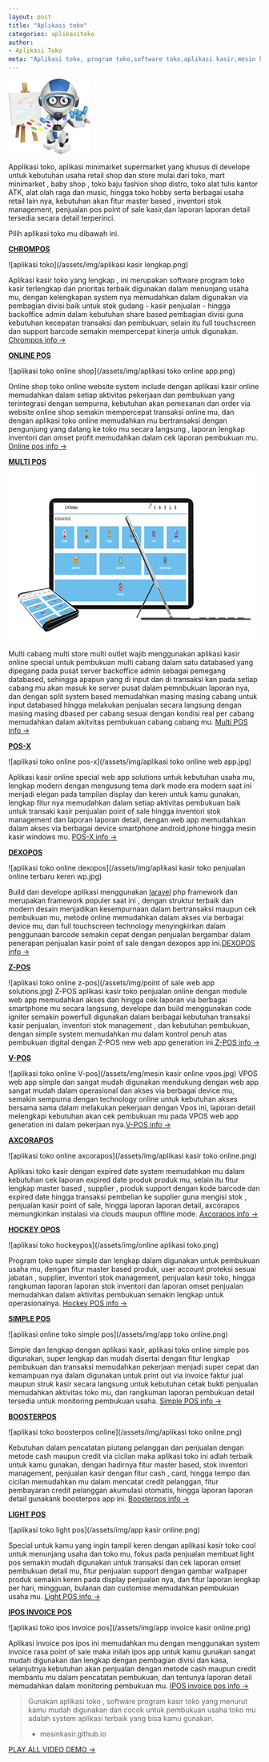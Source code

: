 ```yaml
---
layout: post
title: "Aplikasi toko"
categories: aplikasitoko
author:
- Aplikasi Toko
meta: "Aplikasi toko, program toko,software toko,aplikasi kasir,mesin kasir toko"
---
```

  ![pembuatan website](/assets/img/website.png)

Applikasi toko, aplikasi minimarket supermarket yang khusus di develope untuk kebutuhan usaha retail shop dan store mulai dari toko, mart minimarket , baby shop , toko baju fashion shop distro, toko alat tulis kantor ATK, alat olah raga dan music, hingga toko hobby serta berbagai usaha retail lain nya, kebutuhan akan fitur master based , inventori stok management, penjualan pos point of sale kasir,dan laporan laporan detail tersedia secara detail terperinci.

Pilih aplikasi toko mu dibawah ini.

**[CHROMPOS](/aplikasitoko/2020/04/01/toko.html)**

 ![aplikasi toko](/assets/img/aplikasi kasir lengkap.png)

Aplikasi kasir toko yang lengkap , ini merupakan software program toko kasir terlengkap dan prioritas terbaik digunakan dalam menunjang usaha mu, dengan kelengkapan system nya memudahkan dalam digunakan via pembagian divisi baik untuk stok gudang - kasir penjualan - hingga backoffice admin dalam kebutuhan share based pembagian divisi guna kebutuhan kecepatan transaksi dan pembukuan, selain itu full touchscreen dan support barcode semakin mempercepat kinerja untuk digunakan.
[Chrompos info →](/aplikasitoko/2020/03/29/chrom.html)


**[ONLINE POS](/aplikasitoko/2020/04/01/toko.html)**

 ![aplikasi toko online shop](/assets/img/aplikasi toko online app.png)

Online shop toko online website system include dengan aplikasi kasir online memudahkan dalam setiap aktivitas pekerjaan dan pembukuan yang terintegrasi dengan sempurna, kebutuhan akan pemesanan dan order via website online shop semakin mempercepat transaksi online mu, dan dengan aplikasi toko online memudahkan mu bertransaksi dengan pengunjung yang datang ke toko mu secara langsung , laporan lengkap inventori dan omset profit memudahkan dalam cek laporan pembukuan mu.
[Online pos info →](/aplikasitoko/2020/03/29/onlinepos.html)


**[MULTI POS](/aplikasitoko/2020/04/01/toko.html)**

 ![aplikasi toko multi cabang](/assets/img/multicabang.png)

Multi cabang multi store multi outlet wajib menggunakan aplikasi kasir online special untuk pembukuan multi cabang dalam satu databased yang dipegang pada pusat server backoffice admin sebagai pemegang databased, sehingga apapun yang di input dan di transaksi kan pada setiap cabang mu akan masuk ke server pusat dalam pemnbukuan laporan nya, dan dengan split system based memudahkan masing masing cabang untuk input databased hingga melakukan penjualan secara langsung dengan masing masing dbased per cabang sesuai dengan kondisi real per cabang memudahkan dalam akitvitas pembukuan cabang cabang mu.
[Multi POS info →](/aplikasitoko/2020/03/29/cabang.html)


**[POS-X](/aplikasitoko/2020/04/01/toko.html)**

 ![aplikasi toko online pos-x](/assets/img/aplikasi toko online web app.jpg)

Aplikasi kasir online special web app solutions untuk kebutuhan usaha mu, lengkap modern dengan mengusung tema dark mode era modern saat ini menjadi elegan pada tampilan display dan keren untuk kamu gunakan, lengkap fitur nya memudahkan dalam setiap aktivitas pembukuan baik untuk transaki kasir penjualan point of sale hingga inventori stok management dan laporan laporan detail, dengan web app memudahkan dalam akses via berbagai device smartphone android,iphone hingga mesin kasir windows mu.
[POS-X info →](/aplikasitoko/2020/07/05/posx.html)


**[DEXOPOS](/aplikasitoko/2020/04/01/toko.html)**

 ![aplikasi toko online dexopos](/assets/img/aplikasi kasir toko penjualan online terbaru keren wp.jpg)

Build dan develope aplikasi menggunakan [laravel](https://laravel.com) php framework dan merupakan framework populer saat ini , dengan struktur terbaik dan modern desain menjadikan kesempurnaan dalam bertransaksi maupun cek pembukuan mu, metode online memudahkan dalam akses via berbagai device mu, dan full touchscreen technology menyingkirkan dalam penggunaan barcode semakin cepat dengan penjualan bergambar dalam penerapan penjualan kasir point of sale dengan dexopos app ini.[DEXOPOS info →](/aplikasitoko/2020/06/12/dx.html)



**[Z-POS](/aplikasitoko/2020/04/01/toko.html)**

 ![aplikasi toko online z-pos](/assets/img/point of sale web app solutions.jpg)
Z-POS aplikasi kasir toko penjualan online dengan module web app memudahkan akses dan hingga cek laporan via berbagai smartphone mu secara langsung, develope dan build menggunakan code igniter semakin powerfull digunakan dalam berbagai kebutuhan transaksi kasir penjualan, inventori stok management , dan kebutuhan pembukuan, dengan simple system memudahkan mu dalam kontrol penuh atas pembukuan digital dengan Z-POS new web app generation ini.[Z-POS info →](/aplikasitoko/2020/06/05/zpos.html)



**[V-POS](/aplikasitoko/2020/04/01/toko.html)**

 ![aplikasi toko online V-pos](/assets/img/mesin kasir online vpos.jpg)
VPOS web app simple dan sangat mudah digunakan mendukung dengan web app sangat mudah dalam operasional dan akses via berbagai device mu, semakin sempurna dengan technology online untuk kebutuhan akses bersama sama dalam melakukan pekerjaan dengan Vpos ini, laporan detail melengkapi kebutuhan akan cek pembukuan mu pada VPOS web app generation ini dalam pekerjaan nya.[V-POS info →](/aplikasitoko/2020/06/04/vpos.html)



**[AXCORAPOS](/aplikasitoko/2020/04/01/toko.html)**

 ![aplikasi toko online axcorapos](/assets/img/aplikasi kasir toko online.png)

Aplikasi toko kasir dengan expired date system memudahkan mu dalam kebutuhan cek laporan expired date produk produk mu, selain itu fitur lengkap master based , supplier , produk support dengan kode barcode dan expired date hingga transaksi pembelian ke supplier guna mengisi stok , penjualan kasir point of sale, hingga laporan laporan detail, axcorapos memungkinkan instalasi via clouds maupun offline mode.
[Axcorapos info →](/aplikasitoko/2020/03/29/axc.html)

**[HOCKEY OPOS](/aplikasitoko/2020/04/01/toko.html)**

 ![aplikasi toko hockeypos](/assets/img/online aplikasi toko.png)

Program toko super simple dan lengkap dalam digunakan untuk pembukuan usaha mu, dengan fitur master based produk, user account proteksi sesuai jabatan , supplier, inventori stok management, penjualan kasir toko, hingga rangkuman laporan laporan stok inventori dan laporan omset penjualan memudahkan dalam aktivitas pembukuan semakin lengkap untuk operasionalnya.
[Hockey POS info →](/aplikasitoko/2020/03/29/hc.html)

**[SIMPLE POS](/aplikasitoko/2020/04/01/toko.html)**

 ![aplikasi online toko simple pos](/assets/img/app toko online.png)

Simple dan lengkap dengan aplikasi kasir, aplikasi toko online simple pos digunakan, super lengkap dan mudah disertai dengan fitur lengkap pembukuan dan transaksi memudahkan pekerjaan menjadi super cepat dan kemampuan nya dalam digunakan untuk print out via invoice faktur jual maupun struk kasir secara langsung untuk kebutuhan cetak bukti penjualan memudahkan aktivitas toko mu, dan rangkuman laporan pembukuan detail tersedia untuk monitoring pembukuan usaha.
[Simple POS info →](/aplikasitoko/2020/03/29/simple.html)

**[BOOSTERPOS](/aplikasitoko/2020/04/01/toko.html)**

 ![aplikasi toko boosterpos online](/assets/img/aplikasi toko online.png)

Kebutuhan dalam pencatatan piutang pelanggan dan penjualan dengan metode cash maupun credit via cicilan maka aplikasi toko ini adlah terbaik untuk kamu gunakan, dengan hadirnya fitur master based, stok inventori management, penjualan kasir dengan fitur cash , card, hingga tempo dan cicilan memudahkan mu dalam mencatat credit pelanggan, fitur pembayaran credit pelanggan akumulasi otomatis, hingga laporan laporan detail gunakank boosterpos app ini. 
[Boosterpos info →](/aplikasitoko/2020/03/29/boost.html)

**[LIGHT POS](/aplikasitoko/2020/04/01/toko.html)**

 ![aplikasi toko light pos](/assets/img/app kasir online.png)

Special untuk kamu yang ingin tampil keren dengan aplikasi kasir toko cool untuk menunjang usaha dan toko mu, fokus pada penjualan membuat light pos semakin mudah digunakan untuk transaksi dan cek laporan omset pembukuan detail mu, fitur penjualan support dengan gambar wallpaper produk semakin keren pada display penjualan nya, dan fitur laporan lengkap per hari, mingguan, bulanan dan customise memudahkan pembukuan usaha mu.
[Light POS info →](/aplikasitoko/2020/03/29/light.html)


**[IPOS INVOICE POS](/aplikasitoko/2020/04/01/toko.html)**

 ![aplikasi toko ipos invoice pos](/assets/img/app invoice kasir online.png)

Aplikasi invoice pos ipos ini memudahkan mu dengan menggunakan system invoice rasa point of sale maka inilah ipos app untuk kamu gunakan sangat mudah digunakan dan lengkap dengan pembagian divisi dan kasa, selanjutnya kebutuhan akan penjualan dengan metode cash maupun credit membantu mu dalam pencatatan pembukuan, dan tentunya laporan detail memudahkan dalam monitoring pembukuan mu. 
[IPOS invoice pos info →](/aplikasitoko/2020/03/29/ipos.html)


> Gunakan aplikasi toko , software program kasir toko yang menurut kamu mudah digunakan dan cocok untuk pembukuan usaha toko mu adalah system aplikasi terbaik yang bisa kamu gunakan.
> - mesinkasir.github.io



[PLAY ALL VIDEO DEMO →](https://mesinkasir.github.io/softwarekasir.html)